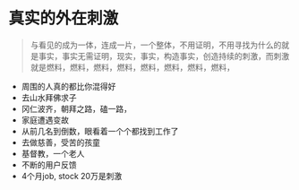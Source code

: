 # 真实的外在刺激



> 与看见的成为一体，连成一片，一个整体，不用证明，不用寻找为什么的就是事实，事实无需证明，现实，事实，构造事实，创造持续的刺激，而刺激就是燃料，燃料，燃料，燃料，燃料，燃料，燃料，燃料，

* 周围的人真的都比你混得好
* 去山水拜佛求子
* 冈仁波齐，朝拜之路，磕一路，
* 家庭遭遇变故
* 从前几名到倒数，眼看着一个个都找到工作了
* 去做慈善，受苦的孩童
* 基督教，一个老人
* 不断的用户反馈
* 4个月job, stock 20万是刺激

